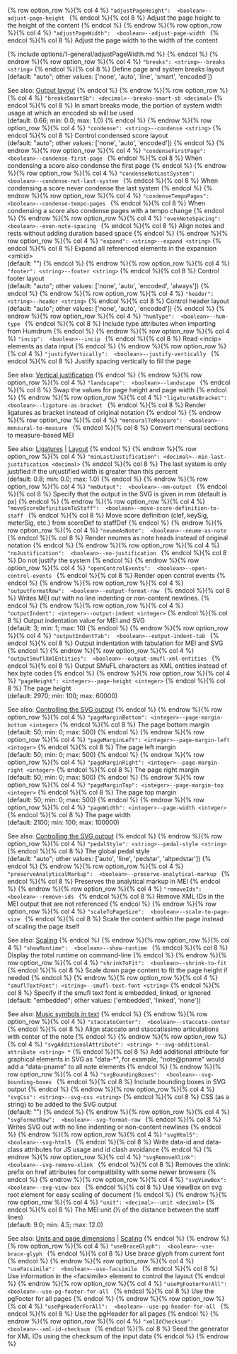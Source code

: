 {% row option_row %}{% col 4 %} <span class="lang1">`"adjustPageHeight":  <boolean>`</span><span class="lang2">`--adjust-page-height `</span> {% endcol %}{% col 8 %} Adjust the page height to the height of the content {% endcol %}
{% endrow %}{% row option_row %}{% col 4 %} <span class="lang1">`"adjustPageWidth":  <boolean>`</span><span class="lang2">`--adjust-page-width `</span> {% endcol %}{% col 8 %} Adjust the page width to the width of the content

{% include options/1-general/adjustPageWidth.md %} {% endcol %}
{% endrow %}{% row option_row %}{% col 4 %} <span class="lang1">`"breaks": <string>`</span><span class="lang2">`--breaks <string>`</span> {% endcol %}{% col 8 %} Define page and system breaks layout<br/>(default: "auto"; other values: ['none', 'auto', 'line', 'smart', 'encoded'])

See also: [Output layout](/advanced-topics/layout-options.html#output-layout) {% endcol %}
{% endrow %}{% row option_row %}{% col 4 %} <span class="lang1">`"breaksSmartSb": <decimal>`</span><span class="lang2">`--breaks-smart-sb <decimal>`</span> {% endcol %}{% col 8 %} In smart breaks mode, the portion of system width usage at which an encoded sb will be used<br/>(default: 0.66; min: 0.0; max: 1.0) {% endcol %}
{% endrow %}{% row option_row %}{% col 4 %} <span class="lang1">`"condense": <string>`</span><span class="lang2">`--condense <string>`</span> {% endcol %}{% col 8 %} Control condensed score layout<br/>(default: "auto"; other values: ['none', 'auto', 'encoded']) {% endcol %}
{% endrow %}{% row option_row %}{% col 4 %} <span class="lang1">`"condenseFirstPage":  <boolean>`</span><span class="lang2">`--condense-first-page `</span> {% endcol %}{% col 8 %} When condensing a score also condense the first page {% endcol %}
{% endrow %}{% row option_row %}{% col 4 %} <span class="lang1">`"condenseNotLastSystem":  <boolean>`</span><span class="lang2">`--condense-not-last-system `</span> {% endcol %}{% col 8 %} When condensing a score never condense the last system {% endcol %}
{% endrow %}{% row option_row %}{% col 4 %} <span class="lang1">`"condenseTempoPages":  <boolean>`</span><span class="lang2">`--condense-tempo-pages `</span> {% endcol %}{% col 8 %} When condensing a score also condense pages with a tempo change {% endcol %}
{% endrow %}{% row option_row %}{% col 4 %} <span class="lang1">`"evenNoteSpacing":  <boolean>`</span><span class="lang2">`--even-note-spacing `</span> {% endcol %}{% col 8 %} Align notes and rests without adding duration based space {% endcol %}
{% endrow %}{% row option_row %}{% col 4 %} <span class="lang1">`"expand": <string>`</span><span class="lang2">`--expand <string>`</span> {% endcol %}{% col 8 %} Expand all referenced elements in the expansion &lt;xml:id&gt;<br/>(default: "") {% endcol %}
{% endrow %}{% row option_row %}{% col 4 %} <span class="lang1">`"footer": <string>`</span><span class="lang2">`--footer <string>`</span> {% endcol %}{% col 8 %} Control footer layout<br/>(default: "auto"; other values: ['none', 'auto', 'encoded', 'always']) {% endcol %}
{% endrow %}{% row option_row %}{% col 4 %} <span class="lang1">`"header": <string>`</span><span class="lang2">`--header <string>`</span> {% endcol %}{% col 8 %} Control header layout<br/>(default: "auto"; other values: ['none', 'auto', 'encoded']) {% endcol %}
{% endrow %}{% row option_row %}{% col 4 %} <span class="lang1">`"humType":  <boolean>`</span><span class="lang2">`--hum-type `</span> {% endcol %}{% col 8 %} Include type attributes when importing from Humdrum {% endcol %}
{% endrow %}{% row option_row %}{% col 4 %} <span class="lang1">`"incip":  <boolean>`</span><span class="lang2">`--incip `</span> {% endcol %}{% col 8 %} Read &lt;incip&gt; elements as data input {% endcol %}
{% endrow %}{% row option_row %}{% col 4 %} <span class="lang1">`"justifyVertically":  <boolean>`</span><span class="lang2">`--justify-vertically `</span> {% endcol %}{% col 8 %} Justify spacing vertically to fill the page

See also: [Vertical justification](/advanced-topics/layout-options.html#vertical-justification) {% endcol %}
{% endrow %}{% row option_row %}{% col 4 %} <span class="lang1">`"landscape":  <boolean>`</span><span class="lang2">`--landscape `</span> {% endcol %}{% col 8 %} Swap the values for page height and page width {% endcol %}
{% endrow %}{% row option_row %}{% col 4 %} <span class="lang1">`"ligatureAsBracket":  <boolean>`</span><span class="lang2">`--ligature-as-bracket `</span> {% endcol %}{% col 8 %} Render ligatures as bracket instead of original notation {% endcol %}
{% endrow %}{% row option_row %}{% col 4 %} <span class="lang1">`"mensuralToMeasure":  <boolean>`</span><span class="lang2">`--mensural-to-measure `</span> {% endcol %}{% col 8 %} Convert mensural sections to measure-based MEI

See also: [Ligatures](/advanced-topics/mensural-notation.html#ligatures) \| [Layout](/advanced-topics/mensural-notation.html#layout) {% endcol %}
{% endrow %}{% row option_row %}{% col 4 %} <span class="lang1">`"minLastJustification": <decimal>`</span><span class="lang2">`--min-last-justification <decimal>`</span> {% endcol %}{% col 8 %} The last system is only justified if the unjustified width is greater than this percent<br/>(default: 0.8; min: 0.0; max: 1.0) {% endcol %}
{% endrow %}{% row option_row %}{% col 4 %} <span class="lang1">`"mmOutput":  <boolean>`</span><span class="lang2">`--mm-output `</span> {% endcol %}{% col 8 %} Specify that the output in the SVG is given in mm (default is px) {% endcol %}
{% endrow %}{% row option_row %}{% col 4 %} <span class="lang1">`"moveScoreDefinitionToStaff":  <boolean>`</span><span class="lang2">`--move-score-definition-to-staff `</span> {% endcol %}{% col 8 %} Move score definition (clef, keySig, meterSig, etc.) from scoreDef to staffDef {% endcol %}
{% endrow %}{% row option_row %}{% col 4 %} <span class="lang1">`"neumeAsNote":  <boolean>`</span><span class="lang2">`--neume-as-note `</span> {% endcol %}{% col 8 %} Render neumes as note heads instead of original notation {% endcol %}
{% endrow %}{% row option_row %}{% col 4 %} <span class="lang1">`"noJustification":  <boolean>`</span><span class="lang2">`--no-justification `</span> {% endcol %}{% col 8 %} Do not justify the system {% endcol %}
{% endrow %}{% row option_row %}{% col 4 %} <span class="lang1">`"openControlEvents":  <boolean>`</span><span class="lang2">`--open-control-events `</span> {% endcol %}{% col 8 %} Render open control events {% endcol %}
{% endrow %}{% row option_row %}{% col 4 %} <span class="lang1">`"outputFormatRaw":  <boolean>`</span><span class="lang2">`--output-format-raw `</span> {% endcol %}{% col 8 %} Writes MEI out with no line indenting or non-content newlines. {% endcol %}
{% endrow %}{% row option_row %}{% col 4 %} <span class="lang1">`"outputIndent": <integer>`</span><span class="lang2">`--output-indent <integer>`</span> {% endcol %}{% col 8 %} Output indentation value for MEI and SVG<br/>(default: 3; min: 1; max: 10) {% endcol %}
{% endrow %}{% row option_row %}{% col 4 %} <span class="lang1">`"outputIndentTab":  <boolean>`</span><span class="lang2">`--output-indent-tab `</span> {% endcol %}{% col 8 %} Output indentation with tabulation for MEI and SVG {% endcol %}
{% endrow %}{% row option_row %}{% col 4 %} <span class="lang1">`"outputSmuflXmlEntities":  <boolean>`</span><span class="lang2">`--output-smufl-xml-entities `</span> {% endcol %}{% col 8 %} Output SMuFL characters as XML entities instead of hex byte codes  {% endcol %}
{% endrow %}{% row option_row %}{% col 4 %} <span class="lang1">`"pageHeight": <integer>`</span><span class="lang2">`--page-height <integer>`</span> {% endcol %}{% col 8 %} The page height<br/>(default: 2970; min: 100; max: 60000)

See also: [Controlling the SVG output](/advanced-topics/controlling-the-svg-output.html) {% endcol %}
{% endrow %}{% row option_row %}{% col 4 %} <span class="lang1">`"pageMarginBottom": <integer>`</span><span class="lang2">`--page-margin-bottom <integer>`</span> {% endcol %}{% col 8 %} The page bottom margin<br/>(default: 50; min: 0; max: 500) {% endcol %}
{% endrow %}{% row option_row %}{% col 4 %} <span class="lang1">`"pageMarginLeft": <integer>`</span><span class="lang2">`--page-margin-left <integer>`</span> {% endcol %}{% col 8 %} The page left margin<br/>(default: 50; min: 0; max: 500) {% endcol %}
{% endrow %}{% row option_row %}{% col 4 %} <span class="lang1">`"pageMarginRight": <integer>`</span><span class="lang2">`--page-margin-right <integer>`</span> {% endcol %}{% col 8 %} The page right margin<br/>(default: 50; min: 0; max: 500) {% endcol %}
{% endrow %}{% row option_row %}{% col 4 %} <span class="lang1">`"pageMarginTop": <integer>`</span><span class="lang2">`--page-margin-top <integer>`</span> {% endcol %}{% col 8 %} The page top margin<br/>(default: 50; min: 0; max: 500) {% endcol %}
{% endrow %}{% row option_row %}{% col 4 %} <span class="lang1">`"pageWidth": <integer>`</span><span class="lang2">`--page-width <integer>`</span> {% endcol %}{% col 8 %} The page width<br/>(default: 2100; min: 100; max: 100000)

See also: [Controlling the SVG output](/advanced-topics/controlling-the-svg-output.html) {% endcol %}
{% endrow %}{% row option_row %}{% col 4 %} <span class="lang1">`"pedalStyle": <string>`</span><span class="lang2">`--pedal-style <string>`</span> {% endcol %}{% col 8 %} The global pedal style<br/>(default: "auto"; other values: ['auto', 'line', 'pedstar', 'altpedstar']) {% endcol %}
{% endrow %}{% row option_row %}{% col 4 %} <span class="lang1">`"preserveAnalyticalMarkup":  <boolean>`</span><span class="lang2">`--preserve-analytical-markup `</span> {% endcol %}{% col 8 %} Preserves the analytical markup in MEI {% endcol %}
{% endrow %}{% row option_row %}{% col 4 %} <span class="lang1">`"removeIds":  <boolean>`</span><span class="lang2">`--remove-ids `</span> {% endcol %}{% col 8 %} Remove XML IDs in the MEI output that are not referenced {% endcol %}
{% endrow %}{% row option_row %}{% col 4 %} <span class="lang1">`"scaleToPageSize":  <boolean>`</span><span class="lang2">`--scale-to-page-size `</span> {% endcol %}{% col 8 %} Scale the content within the page instead of scaling the page itself

See also: [Scaling](/advanced-topics/controlling-the-svg-output.html#scaling) {% endcol %}
{% endrow %}{% row option_row %}{% col 4 %} <span class="lang1">`"showRuntime":  <boolean>`</span><span class="lang2">`--show-runtime `</span> {% endcol %}{% col 8 %} Display the total runtime on command-line {% endcol %}
{% endrow %}{% row option_row %}{% col 4 %} <span class="lang1">`"shrinkToFit":  <boolean>`</span><span class="lang2">`--shrink-to-fit `</span> {% endcol %}{% col 8 %} Scale down page content to fit the page height if needed {% endcol %}
{% endrow %}{% row option_row %}{% col 4 %} <span class="lang1">`"smuflTextFont": <string>`</span><span class="lang2">`--smufl-text-font <string>`</span> {% endcol %}{% col 8 %} Specify if the smufl text font is embedded, linked, or ignored<br/>(default: "embedded"; other values: ['embedded', 'linked', 'none'])

See also: [Music symbols in text](/advanced-topics/smufl.html#music-symbols-in-text) {% endcol %}
{% endrow %}{% row option_row %}{% col 4 %} <span class="lang1">`"staccatoCenter":  <boolean>`</span><span class="lang2">`--staccato-center `</span> {% endcol %}{% col 8 %} Align staccato and staccatissimo articulations with center of the note {% endcol %}
{% endrow %}{% row option_row %}{% col 4 %} <span class="lang1">`"svgAdditionalAttribute": <string> *`</span><span class="lang2">`--svg-additional-attribute <string> *`</span> {% endcol %}{% col 8 %} Add additional attribute for graphical elements in SVG as &quot;data-*&quot;, for example, &quot;note@pname&quot; would add a &quot;data-pname&quot; to all note elements {% endcol %}
{% endrow %}{% row option_row %}{% col 4 %} <span class="lang1">`"svgBoundingBoxes":  <boolean>`</span><span class="lang2">`--svg-bounding-boxes `</span> {% endcol %}{% col 8 %} Include bounding boxes in SVG output {% endcol %}
{% endrow %}{% row option_row %}{% col 4 %} <span class="lang1">`"svgCss": <string>`</span><span class="lang2">`--svg-css <string>`</span> {% endcol %}{% col 8 %} CSS (as a string) to be added to the SVG output<br/>(default: "") {% endcol %}
{% endrow %}{% row option_row %}{% col 4 %} <span class="lang1">`"svgFormatRaw":  <boolean>`</span><span class="lang2">`--svg-format-raw `</span> {% endcol %}{% col 8 %} Writes SVG out with no line indenting or non-content newlines {% endcol %}
{% endrow %}{% row option_row %}{% col 4 %} <span class="lang1">`"svgHtml5":  <boolean>`</span><span class="lang2">`--svg-html5 `</span> {% endcol %}{% col 8 %} Write data-id and data-class attributes for JS usage and id clash avoidance {% endcol %}
{% endrow %}{% row option_row %}{% col 4 %} <span class="lang1">`"svgRemoveXlink":  <boolean>`</span><span class="lang2">`--svg-remove-xlink `</span> {% endcol %}{% col 8 %} Removes the xlink: prefix on href attributes for compatibility with some newer browsers {% endcol %}
{% endrow %}{% row option_row %}{% col 4 %} <span class="lang1">`"svgViewBox":  <boolean>`</span><span class="lang2">`--svg-view-box `</span> {% endcol %}{% col 8 %} Use viewBox on svg root element for easy scaling of document {% endcol %}
{% endrow %}{% row option_row %}{% col 4 %} <span class="lang1">`"unit": <decimal>`</span><span class="lang2">`--unit <decimal>`</span> {% endcol %}{% col 8 %} The MEI unit (1⁄2 of the distance between the staff lines)<br/>(default: 9.0; min: 4.5; max: 12.0)

See also: [Units and page dimensions](/advanced-topics/controlling-the-svg-output.html#units-and-page-dimensions) \| [Scaling](/advanced-topics/controlling-the-svg-output.html#scaling) {% endcol %}
{% endrow %}{% row option_row %}{% col 4 %} <span class="lang1">`"useBraceGlyph":  <boolean>`</span><span class="lang2">`--use-brace-glyph `</span> {% endcol %}{% col 8 %} Use brace glyph from current font {% endcol %}
{% endrow %}{% row option_row %}{% col 4 %} <span class="lang1">`"useFacsimile":  <boolean>`</span><span class="lang2">`--use-facsimile `</span> {% endcol %}{% col 8 %} Use information in the &lt;facsimile&gt; element to control the layout {% endcol %}
{% endrow %}{% row option_row %}{% col 4 %} <span class="lang1">`"usePgFooterForAll":  <boolean>`</span><span class="lang2">`--use-pg-footer-for-all `</span> {% endcol %}{% col 8 %} Use the pgFooter for all pages {% endcol %}
{% endrow %}{% row option_row %}{% col 4 %} <span class="lang1">`"usePgHeaderForAll":  <boolean>`</span><span class="lang2">`--use-pg-header-for-all `</span> {% endcol %}{% col 8 %} Use the pgHeader for all pages {% endcol %}
{% endrow %}{% row option_row %}{% col 4 %} <span class="lang1">`"xmlIdChecksum":  <boolean>`</span><span class="lang2">`--xml-id-checksum `</span> {% endcol %}{% col 8 %} Seed the generator for XML IDs using the checksum of the input data {% endcol %}
{% endrow %}